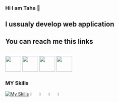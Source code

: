 ### Hi I am Taha 👋


## I ussualy develop web application

## You can reach me this links 
<br>
<div>
<img src="https://www.vectorlogo.zone/logos/linkedin/linkedin-tile.svg" witdh="50px" height="50px">
<img src="https://www.vectorlogo.zone/logos/gmail/gmail-tile.svg"  witdh="50px" height="50px">
<img src="https://upload.wikimedia.org/wikipedia/commons/thumb/e/ef/Stack_Overflow_icon.svg/768px-Stack_Overflow_icon.svg.png"  witdh="50px" height="50px">
  <img src="https://www.vectorlogo.zone/logos/stackoverflow/stackoverflow-icon.svg"  witdh="50px" height="50px">

</div>



### MY Skills



[![My Skills](https://skills.thijs.gg/icons?i=js,html,css,git,c#)](https://skills.thijs.gg)
<img width="5%" src="https://www.vectorlogo.zone/logos/w3_html5/w3_html5-icon.svg">
<img width="5%" src="https://www.vectorlogo.zone/logos/dotnet/dotnet-icon.svg">
<img width="5%" src="https://www.vectorlogo.zone/logos/microsoft/microsoft-icon.svg">
<img  width="5%" src="https://www.vectorlogo.zone/logos/typescriptlang/typescriptlang-icon.svg">
